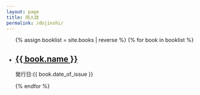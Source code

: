 ```yaml
---
layout: page
title: 同人誌
permalink: /dojinshi/
---
```

<ul>
    {% assign booklist = site.books | reverse %}
    {% for book in booklist %}
        <li>
            <h2><a href="{{ book.url | relative_url }}">{{ book.name }}</a></h2>
        <p>発行日:{{ book.date_of_issue }}</p>
        </li>
    {% endfor %}
</ul>
